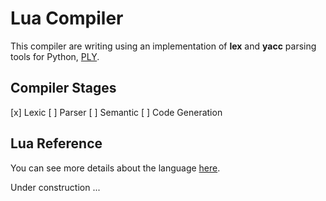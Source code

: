 # Lua Compiler

This compiler are writing using an implementation of **lex** and **yacc** parsing tools for Python, [PLY](http://www.dabeaz.com/ply/).

## Compiler Stages

[x] Lexic
[ ] Parser
[ ] Semantic
[ ] Code Generation

## Lua Reference 
You can see more details about the language [here](http://www.lua.org/manual/5.1/pt/manual.html).

Under construction ...
